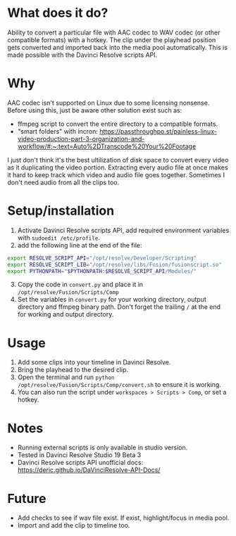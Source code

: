 # What does it do?

Ability to convert a particular file with AAC codec to WAV codec (or other compatible formats) with a hotkey. The clip under the playhead position gets converted and imported back into the media pool automatically. This is made possible with the Davinci Resolve scripts API.

# Why

AAC codec isn't supported on Linux due to some licensing nonsense. Before using this, just be aware other solution exist such as:

- ffmpeg script to convert the entire directory to a compatible formats.
- "smart folders" with incron: https://passthroughpo.st/painless-linux-video-production-part-3-organization-and-workflow/#:~:text=Auto%2DTranscode%20Your%20Footage

I just don't think it's the best ultilization of disk space to convert every video as it duplicating the video portion. Extracting every audio file at once makes it hard to keep track which video and audio file goes together. Sometimes I don't need audio from all the clips too.

# Setup/installation

1. Activate Davinci Resolve scripts API, add required environment variables with `sudoedit /etc/profile`.
2.  add the following line at the end of the file:
```bash
export RESOLVE_SCRIPT_API="/opt/resolve/Developer/Scripting"
export RESOLVE_SCRIPT_LIB="/opt/resolve/libs/Fusion/fusionscript.so"
export PYTHONPATH="$PYTHONPATH:$RESOLVE_SCRIPT_API/Modules/"
```
3. Copy the code in `convert.py` and place it in `/opt/resolve/Fusion/Scripts/Comp`
4. Set the variables in `convert.py` for your working directory, output directory and ffmpeg binary path. Don't forget the trailing `/` at the end for working and output directory.

# Usage

1. Add some clips into your timeline in Davinci Resolve.
2. Bring the playhead to the desired clip.
3. Open the terminal and run `python /opt/resolve/Fusion/Scripts/Comp/convert.sh` to ensure it is working.
4. You can also run the script under `workspaces > Scripts > Comp`, or set a hotkey.

# Notes
- Running external scripts is only available in studio version.
- Tested in Davinci Resolve Studio 19 Beta 3
- Davinci Resolve scripts API unofficial docs: https://deric.github.io/DaVinciResolve-API-Docs/

# Future
- Add checks to see if wav file exist. If exist, highlight/focus in media pool.
- Import and add the clip to timeline too.
